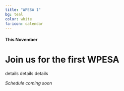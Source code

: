 ```yaml
---
title: "WPESA 1"
bg: teal
color: white
fa-icon: calendar
---
```


#### This November

# Join us for the first WPESA

details details details

*Schedule coming soon*
